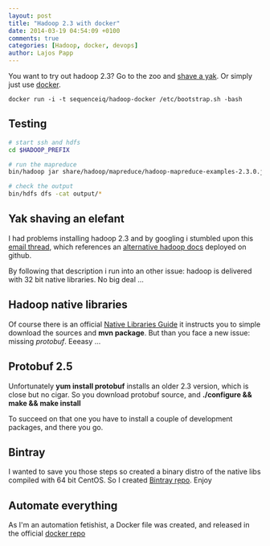 ```yaml
---
layout: post
title: "Hadoop 2.3 with docker"
date: 2014-03-19 04:54:09 +0100
comments: true
categories: [Hadoop, docker, devops]
author: Lajos Papp
---
```



You want to try out hadoop 2.3? Go to the zoo and [shave a yak](http://sethgodin.typepad.com/seths_blog/2005/03/dont_shave_that.html).
Or simply just use [docker](https://www.docker.io/).

```
docker run -i -t sequenceiq/hadoop-docker /etc/bootstrap.sh -bash
```

## Testing


```bash
# start ssh and hdfs
cd $HADOOP_PREFIX

# run the mapreduce
bin/hadoop jar share/hadoop/mapreduce/hadoop-mapreduce-examples-2.3.0.jar grep input output 'dfs[a-z.]+'

# check the output
bin/hdfs dfs -cat output/*
```


<!-- more -->


## Yak shaving an elefant

I had problems installing hadoop 2.3 and by googling i stumbled upon this [email thread](http://mail-archives.apache.org/mod_mbox/hadoop-mapreduce-user/201403.mbox/%3C53192FD4.2040003@oss.nttdata.co.jp%3E),
which references an [alternative hadoop docs](http://aajisaka.github.io/hadoop-project/hadoop-project-dist/hadoop-common/SingleCluster.html#Standalone_Operation) deployed on github.

By following that description i run into an other issue:
hadoop is delivered with 32 bit native libraries. No big deal ...

## Hadoop native libraries

Of course there is an official [Native Libraries Guide](http://hadoop.apache.org/docs/r2.3.0/hadoop-project-dist/hadoop-common/NativeLibraries.html) it instructs you
to simple download the sources and **mvn package**. But than you face a new issue: missing *protobuf*. Eeeasy ...

## Protobuf 2.5

Unfortunately **yum install protobuf** installs an older 2.3 version, which is close but no cigar.
 So you download protobuf source, and **./configure && make && make install**

To succeed on that one you have to install a couple of development packages, and there you go.

## Bintray

I wanted to save you those steps so created a binary distro of the native libs
compiled with 64 bit CentOS. So I created [Bintray r̨epo](https://bintray.com/sequenceiq/sequenceiq-bin/hadoop-native-64bit/2.3.0/view/files). Enjoy

## Automate everything

As I'm an automation fetishist, a Docker file was created, and released in the official [docker repo](https://index.docker.io/u/sequenceiq/hadoop-docker/)
